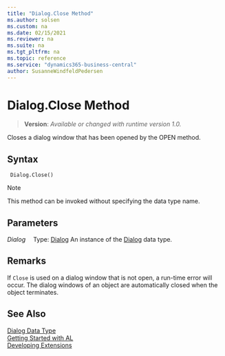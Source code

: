 ```yaml
---
title: "Dialog.Close Method"
ms.author: solsen
ms.custom: na
ms.date: 02/15/2021
ms.reviewer: na
ms.suite: na
ms.tgt_pltfrm: na
ms.topic: reference
ms.service: "dynamics365-business-central"
author: SusanneWindfeldPedersen
---
```

[//]: # (START>DO_NOT_EDIT)
[//]: # (IMPORTANT:Do not edit any of the content between here and the END>DO_NOT_EDIT.)
[//]: # (Any modifications should be made in the .xml files in the ModernDev repo.)
# Dialog.Close Method
> **Version**: _Available or changed with runtime version 1.0._

Closes a dialog window that has been opened by the OPEN method.


## Syntax
```
 Dialog.Close()
```
> [!NOTE]
> This method can be invoked without specifying the data type name.

## Parameters
*Dialog*
&emsp;Type: [Dialog](dialog-data-type.md)
An instance of the [Dialog](dialog-data-type.md) data type.


[//]: # (IMPORTANT: END>DO_NOT_EDIT)

## Remarks  

If `Close` is used on a dialog window that is not open, a run-time error will occur. The dialog windows of an object are automatically closed when the object terminates. 

## See Also
[Dialog Data Type](dialog-data-type.md)  
[Getting Started with AL](../../devenv-get-started.md)  
[Developing Extensions](../../devenv-dev-overview.md)